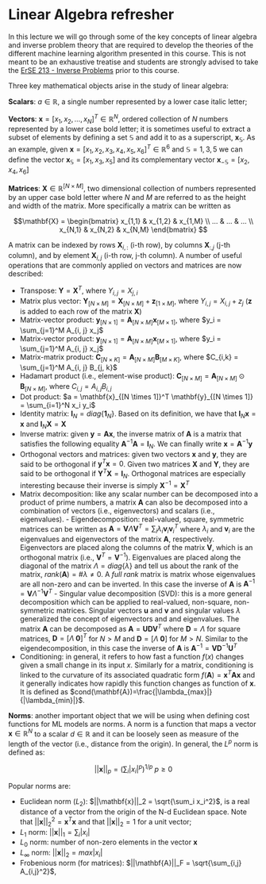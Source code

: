 # Linear Algebra refresher

In this lecture we will go through some of the key concepts of linear algebra and inverse problem theory that are required
to develop the theories of the different machine learning algorithm presented in this course. 
This is not meant to be an exhaustive treatise and students are strongly advised to take the
[ErSE 213 - Inverse Problems](https://academicaffairs.kaust.edu.sa/Courses/Pages/DownloadSyllabus.aspx?Year=2017&Semester=030&Course=00008206&V=I)
prior to this course.

Three key mathematical objects arise in the study of linear algebra:

**Scalars**: $a \in \mathbb{R}$, a single number represented by a lower case italic letter;

**Vectors**: $\mathbf{x} = [x_1, x_2, ..., x_N]^T \in \mathbb{R}^N$, ordered collection of $N$ numbers
represented by a lower case bold letter; it is sometimes useful to extract a subset of elements by defining a set
$\mathbb{S}$ and add it to as a superscript, $\mathbf{x}_\mathbb{S}$. As an example, given $\mathbf{x} = [x_1, x_2, x_3, x_4, x_5, x_6]^T \in \mathbb{R}^6$ and $\mathbb{S} = {1, 3, 5}$
we can define the vector $\mathbf{x}_\mathbb{S} = [x_1, x_3, x_5]$ and its complementary vector 
$\mathbf{x}_{-\mathbb{S}} = [x_2, x_4, x_6]$

**Matrices**: $\mathbf{X} \in \mathbb{R}^{[N \times M]}$, two dimensional collection of numbers represented by an upper case bold letter
where $N$ and $M$ are referred to as the height and width of the matrix. More specifically a matrix can be written as
  
$$\mathbf{X} = \begin{bmatrix} 
                x_{1,1} & x_{1,2} & x_{1,M} \\
                ...     & ...     & ... \\
                x_{N,1} & x_{N,2} & x_{N,M}
  \end{bmatrix}
$$

A matrix can be indexed by rows $\mathbf{X}_{i, :}$ (i-th row), by columns $\mathbf{X}_{:, j}$ (j-th column), and by 
element $\mathbf{X}_{i, j}$ (i-th row, j-th column). A number of useful operations that are commonly applied on vectors 
and matrices are now described: 

- Transpose: $\mathbf{Y} = \mathbf{X}^T$, where $Y_{i, j} = X_{j, i}$
- Matrix plus vector: $\mathbf{Y}_{[N \times M]} = \mathbf{X}_{[N \times M]} + \mathbf{z}_{[1 \times M]}$, where 
  $Y_{i, j} = X_{i, j} + z_{j}$ ($\mathbf{z}$ is added to each row of the matrix $\mathbf{X}$)
- Matrix-vector product: $\mathbf{y}_{[N \times 1]} = \mathbf{A}_{[N \times M]} \mathbf{x}_{[M \times 1]}$, where 
  $y_i = \sum_{j=1}^M A_{i, j} x_j$
- Matrix-vector product: $\mathbf{y}_{[N \times 1]} = \mathbf{A}_{[N \times M]} \mathbf{x}_{[M \times 1]}$, where 
  $y_i = \sum_{j=1}^M A_{i, j} x_j$
- Matrix-matrix product: $\mathbf{C}_{[N \times K]} = \mathbf{A}_{[N \times M]} \mathbf{B}_{[M \times K]}$, where 
  $C_{i,k} = \sum_{j=1}^M A_{i, j} B_{j, k}$
- Hadamart product (i.e., element-wise product): $\mathbf{C}_{[N \times M]} = \mathbf{A}_{[N \times M]} \odot \mathbf{B}_{[N \times M]}$, where 
  $C_{i,j} = A_{i, j} B_{i, j}$
- Dot product: $a = \mathbf{x}_{[N \times 1]}^T \mathbf{y}_{[N \times 1]} = \sum_{i=1}^N x_i y_i$
- Identity matrix: $\mathbf{I}_N = diag\{\mathbf{1}_N\}$. Based on its definition, we have that 
  $\mathbf{I}_N \mathbf{x} = \mathbf{x}$ and $\mathbf{I}_N \mathbf{X} = \mathbf{X}$
- Inverse matrix: given $\mathbf{y} = \mathbf{A} \mathbf{x}$, the inverse matrix of $\mathbf{A}$ is a matrix that
  satisfies the following equality $\mathbf{A}^{-1} \mathbf{A} = \mathbf{I}_N$. We can finally write
  $\mathbf{x} = \mathbf{A}^{-1} \mathbf{y}$
- Orthogonal vectors and matrices: given two vectors $\mathbf{x}$ and $\mathbf{y}$, they are said to be orthogonal if
  $\mathbf{y}^T \mathbf{x} = 0$. Given two matrices $\mathbf{X}$ and $\mathbf{Y}$, they are said to be orthogonal if
  $\mathbf{Y}^T \mathbf{X} = \mathbf{I}_N$. Orthogonal matrices are especially interesting because their inverse is simply $\mathbf{X}^{-1} = \mathbf{X}^T$
- Matrix decomposition: like any scalar number can be decomposed into a product of prime numbers, a matrix $\mathbf{A}$
  can also be decomposed into a combination of vectors (i.e., eigenvectors) and scalars (i.e., eigenvalues).
      - Eigendecomposition: real-valued, square, symmetric matrices can be written as 
        $\mathbf{A} = \mathbf{V} \Lambda \mathbf{V}^T = \sum_i \lambda_i \mathbf{v}_i \mathbf{v}_i^T$ 
        where $\lambda_i$ and $\mathbf{v}_i$ are the eigenvalues and eigenvectors of the matrix $\mathbf{A}$, respectively. 
        Eigenvectors are placed along the columns of the matrix $\mathbf{V}$, which is an orthogonal matrix 
        (i.e., $\mathbf{V}^T=\mathbf{V}^{-1}$). Eigenvalues are placed along the diagonal of the matrix 
        $\Lambda=diag\{\lambda\}$ and tell us about the rank of the matrix, $rank(\mathbf{A}) = \# \lambda \neq 0$. A
        *full rank* matrix is matrix whose eigenvalues are all non-zero and can be inverted. In this case the inverse
        of $\mathbf{A}$ is $\mathbf{A}^{-1}=\mathbf{V}\Lambda^{-1}\mathbf{V}^T$
      - Singular value decomposition (SVD): this is a more general decomposition which can be applied to real-valued, 
        non-square, non-symmetric matrices. Singular vectors $\mathbf{u}$ and $\mathbf{v}$ and singular values $\lambda$
        generalized the concept of eigenvectors and and eigenvalues. The matrix $\mathbf{A}$ can be decomposed as
        $\mathbf{A} = \mathbf{U} \mathbf{D} \mathbf{V}^T$ where $\mathbf{D} = \Lambda$ for square matrices, 
        $\mathbf{D} = [\Lambda \; \mathbf{0}]^T$ for $N>M$ and $\mathbf{D} = [\Lambda \; \mathbf{0}]$ for $M>N$. Similar
        to the eigendecomposition, in this case the inverse of $\mathbf{A}$ is $\mathbf{A}^{-1}=\mathbf{V}\mathbf{D}^{-1}\mathbf{U}^T$
- Conditioning: in general, it refers to how fast a function $f(x)$ changes given a small change in its input $x$. Similarly
  for a matrix, conditioning is linked to the curvature of its associated quadratic form 
  $f(\mathbf{A}) = \mathbf{x}^T \mathbf{A} \mathbf{x}$ and it generally indicates how rapidly this function changes as function
  of $\mathbf{x}$. It is defined as $cond(\mathbf{A})=\frac{|\lambda_{max}|}{|\lambda_{min}|}$.

**Norms**: another important object that we will be using when defining cost functions for ML models are norms. A norm is a 
function that maps a vector $\mathbf{x} \in \mathbb{R}^N$ to a scalar $d \in \mathbb{R}$ and it can be loosely seen as
measure of the length of the vector (i.e., distance from the origin). In general, the $L^p$ norm is defined as:

$$
||\mathbf{x}||_p = \left( \sum_i |x_i|^p \right) ^{1/p} \; p \ge 0
$$

Popular norms are:

- Euclidean norm ($L_2$): $||\mathbf{x}||_2 = \sqrt{\sum_i x_i^2}$, is a real distance of a vector from the origin of the 
  N-d Euclidean space. Note that $||\mathbf{x}||_2^2 = \mathbf{x}^T \mathbf{x}$ and that $||\mathbf{x}||_2=1$ for a unit vector;
- $L_1$ norm: $||\mathbf{x}||_1 = \sum_i |x_i|$
- $L_0$ norm: number of non-zero elements in the vector $\mathbf{x}$
- $L_\infty$ norm: $||\mathbf{x}||_2 = max |x_i|$
- Frobenious norm (for matrices): $||\mathbf{A}||_F = \sqrt{\sum_{i,j} A_{i,j}^2}$,
